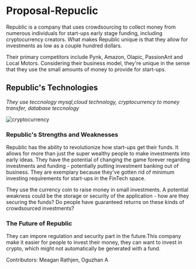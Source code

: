 # Proposal-Repuclic

Republic is a company that uses crowdsourcing to collect money from numerous individuals for start-ups early stage funding, including cryptocurrency creators. What makes Republic unique is that they allow for investments as low as a couple hundred dollars.

Their primary competitors include Pynk, Amazon, Olapic, PassionAnt and Local Motors. Considering their business model, they're unique in the sense that they use the small amounts of money to provide for start-ups. 

## Republic's Technologies 

*They use  teccnology mysql,cloud technology, cryptocurrency to money transfer, database teccnology*


![cryptocurrency](https://specials-images.forbesimg.com/imageserve/1199763300/960x0.jpg?fit=scale)

### Republic's Strengths and Weaknesses

Republic has the ability to revolutionize how start-ups get their funds. It allows for more than just the super wealthy people to make investments into early ideas. They have the potential of changing the game forever regarding investments and funding - potentially putting investment banking out of business. They are exemplary because they've gotten rid of minimum investing requirements for start-ups in the FinTech space. 

They use the currency coin to raise money in small investments. A potential weakness could be the storage or security of the application - how are they securing the funds? Do people have guaranteed returns on these kinds of crowdsourced investments? 

### The Future of Republic 

They can impore regulation and security part in the future.This company make it easier for people to invest their money, they can want to invest in crypto, which might not automatically be generated with a fund. 



Contributors: Meagan Rathjen, Oguzhan A

